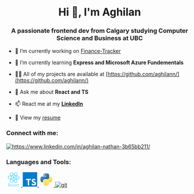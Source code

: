 <h1 align="center">Hi 👋, I'm Aghilan</h1>
<h3 align="center">A passionate frontend dev from Calgary studying Computer Science and Business at UBC</h3>

- 🔭 I’m currently working on [Finance-Tracker](https://github.com/aghilann/Finance-Tracker)

- 🌱 I’m currently learning **Express and Microsoft Azure Fundementals**

- 👨‍💻 All of my projects are available at [https://github.com/aghilann/](https://github.com/aghilann/)

- 💬 Ask me about **React and TS**

- 📫 React me at my **[LinkedIn](https://www.linkedin.com/in/aghilan-nathan-3b65bb211/)**

- 📄 View my [resume](https://github.com/aghilann/v4/blob/main/static/Aghilan's%20Resume.pdf)

<h3 align="left">Connect with me:</h3>
<p align="left">
<a href="https://linkedin.com/in/https://www.linkedin.com/in/aghilan-nathan-3b65bb211/" target="blank"><img align="center" src="https://raw.githubusercontent.com/rahuldkjain/github-profile-readme-generator/master/src/images/icons/Social/linked-in-alt.svg" alt="https://www.linkedin.com/in/aghilan-nathan-3b65bb211/" height="30" width="40" /></a>
</p>

<h3 align="left">Languages and Tools:</h3>
<p align="left">



<a href="https://reactjs.org/" target="_blank" rel="noreferrer"> <img src="https://raw.githubusercontent.com/devicons/devicon/master/icons/react/react-original-wordmark.svg" alt="react" width="40" height="40"/> </a> <a href="https://www.typescriptlang.org/" target="_blank" rel="noreferrer"> <img src="https://raw.githubusercontent.com/devicons/devicon/master/icons/typescript/typescript-original.svg" alt="typescript" width="40" height="40"/> </a> 
<a href="https://www.python.org" target="_blank" rel="noreferrer"> <img src="https://raw.githubusercontent.com/devicons/devicon/master/icons/python/python-original.svg" alt="python" width="40" height="40"/> </a> <a href="https://git-scm.com/" target="_blank" rel="noreferrer"> <img src="https://www.vectorlogo.zone/logos/git-scm/git-scm-icon.svg" alt="git" width="40" height="40"/> </a> 

</p>
